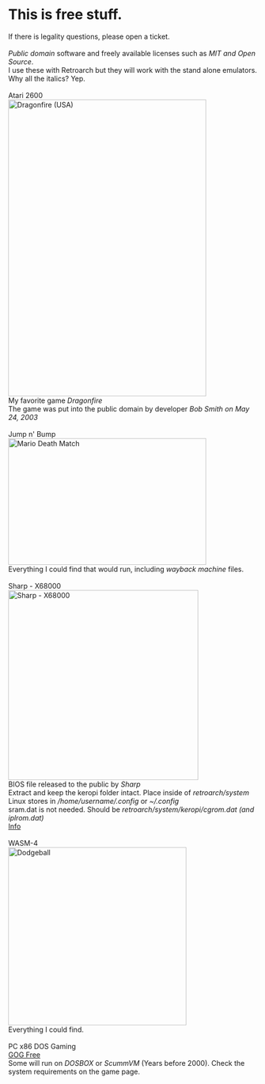 # This is free stuff.<BR />
If there is legality questions, please open a ticket.<BR />
<BR />
*Public domain* software and freely available licenses such as *MIT and Open Source*.<BR />
I use these with Retroarch but they will work with the stand alone emulators.<BR />
Why all the italics? Yep.<BR />
<BR />
Atari 2600<BR />
<img width="400" height="600" alt="Dragonfire (USA)" src="https://github.com/user-attachments/assets/11ba7390-b0fe-45f4-b389-003a69c0c1e0" /><BR />
My favorite game *Dragonfire*<BR />
The game was put into the public domain by developer *Bob Smith on May 24, 2003*<BR />
<BR />
Jump n' Bump<BR />
<img width="400" height="256" alt="Mario Death Match" src="https://github.com/user-attachments/assets/fa4d988f-dab8-4329-9ed8-73d44afa42e2" /><BR />
Everything I could find that would run, including *wayback machine* files.<BR />
<BR />
Sharp - X68000<BR />
<img width="384" height="384" alt="Sharp - X68000" src="https://github.com/user-attachments/assets/8d7f57ee-c6ae-4ee7-99d7-5d9d1585b7da" /><BR />
BIOS file released to the public by *Sharp*<BR />
Extract and keep the keropi folder intact. Place inside of *retroarch/system*<BR />
Linux stores in */home/username/.config* or *~/.config*<BR />
sram.dat is not needed. Should be *retroarch/system/keropi/cgrom.dat (and iplrom.dat)*<BR />
[Info](https://www.libretro.com/index.php/new-core-px68k-androidioswindowslinuxmac)<BR />
<BR />
WASM-4<BR />
<img width="360" height="360" alt="Dodgeball" src="https://github.com/user-attachments/assets/cf45e73b-70f1-4864-a22f-8a7c86f82946" /><BR />
Everything I could find.<BR />
<BR />
PC x86 DOS Gaming<BR />
[GOG Free](https://www.gog.com/en/partner/free_games)<BR />
Some will run on *DOSBOX* or *ScummVM* (Years before 2000). Check the system requirements on the game page.<BR />

